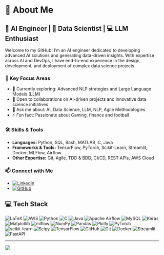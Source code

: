 # 💫 About Me
## 🧠 AI Engineer | 🤖 Data Scientist | 💻 LLM Enthusiast

Welcome to my GitHub! I’m an AI engineer dedicated to developing advanced AI solutions and generating data-driven insights. With expertise across AI and DevOps, I have end-to-end experience in the design, development, and deployment of complex data science projects.

### 🌟 Key Focus Areas
- 🌱 Currently exploring: Advanced NLP strategies and Large Language Models (LLM)
- 👥 Open to collaborations on AI-driven projects and innovative data science initiatives
- 💬 Ask me about: AI, Data Science, LLM, NLP, Agile Methodologies
- ⚡ Fun fact: Passionate about Gaming, finance and football

### 🛠️ Skills & Tools
- **Languages:** Python, SQL, Bash, MATLAB, C, Java
- **Frameworks & Tools:** TensorFlow, PyTorch, Scikit-Learn, Streamlit, Docker, MLFlow, Airflow
- **Other Expertise:** Git, Agile, TDD & BDD, CI/CD, REST APIs, AWS Cloud



### 📫 Connect with Me
- [![LinkedIn](https://img.shields.io/badge/LinkedIn-%230077B5.svg?style=flat&logo=linkedin&logoColor=white)](https://www.linkedin.com/in/banfoud/)
- [![GitHub](https://img.shields.io/badge/GitHub-181717?style=flat&logo=github&logoColor=white)](https://github.com/banfoud)

## 💻 Tech Stack
![LaTeX](https://img.shields.io/badge/latex-%23008080.svg?style=for-the-badge&logo=latex&logoColor=white) ![AWS](https://img.shields.io/badge/AWS-%23FF9900.svg?style=for-the-badge&logo=amazon-aws&logoColor=white) ![Python](https://img.shields.io/badge/python-3670A0?style=for-the-badge&logo=python&logoColor=ffdd54) ![C](https://img.shields.io/badge/c-%2300599C.svg?style=for-the-badge&logo=c&logoColor=white) ![Java](https://img.shields.io/badge/java-%23ED8B00.svg?style=for-the-badge&logo=openjdk&logoColor=white) ![Apache Airflow](https://img.shields.io/badge/Apache%20Airflow-017CEE?style=for-the-badge&logo=Apache%20Airflow&logoColor=white) ![MySQL](https://img.shields.io/badge/mysql-4479A1.svg?style=for-the-badge&logo=mysql&logoColor=white) ![Keras](https://img.shields.io/badge/Keras-%23D00000.svg?style=for-the-badge&logo=Keras&logoColor=white) ![Matplotlib](https://img.shields.io/badge/Matplotlib-%23ffffff.svg?style=for-the-badge&logo=Matplotlib&logoColor=black) ![mlflow](https://img.shields.io/badge/mlflow-%23d9ead3.svg?style=for-the-badge&logo=numpy&logoColor=blue) ![NumPy](https://img.shields.io/badge/numpy-%23013243.svg?style=for-the-badge&logo=numpy&logoColor=white) ![Pandas](https://img.shields.io/badge/pandas-%23150458.svg?style=for-the-badge&logo=pandas&logoColor=white) ![Plotly](https://img.shields.io/badge/Plotly-%233F4F75.svg?style=for-the-badge&logo=plotly&logoColor=white) ![PyTorch](https://img.shields.io/badge/PyTorch-%23EE4C2C.svg?style=for-the-badge&logo=PyTorch&logoColor=white) ![scikit-learn](https://img.shields.io/badge/scikit--learn-%23F7931E.svg?style=for-the-badge&logo=scikit-learn&logoColor=white) ![Scipy](https://img.shields.io/badge/SciPy-%230C55A5.svg?style=for-the-badge&logo=scipy&logoColor=%white) ![TensorFlow](https://img.shields.io/badge/TensorFlow-%23FF6F00.svg?style=for-the-badge&logo=TensorFlow&logoColor=white) ![GitHub](https://img.shields.io/badge/github-%23121011.svg?style=for-the-badge&logo=github&logoColor=white) ![Git](https://img.shields.io/badge/git-%23F05033.svg?style=for-the-badge&logo=git&logoColor=white) ![Docker](https://img.shields.io/badge/docker-%230db7ed.svg?style=for-the-badge&logo=docker&logoColor=white) ![Streamlit](https://img.shields.io/badge/Streamlit-%23FE4B4B.svg?style=for-the-badge&logo=streamlit&logoColor=white) ![FastAPI](https://img.shields.io/badge/FastAPI-005571?style=for-the-badge&logo=fastapi)




---
[![](https://visitcount.itsvg.in/api?id=banfoud&icon=0&color=0)](https://visitcount.itsvg.in)

